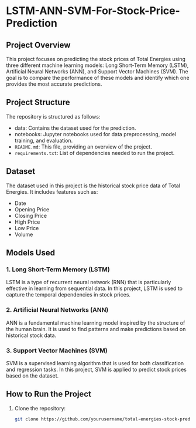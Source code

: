 # LSTM-ANN-SVM-For-Stock-Price-Prediction



## Project Overview

This project focuses on predicting the stock prices of Total Energies using three different machine learning models: Long Short-Term Memory (LSTM), Artificial Neural Networks (ANN), and Support Vector Machines (SVM). The goal is to compare the performance of these models and identify which one provides the most accurate predictions.

## Project Structure

The repository is structured as follows:

- data: Contains the dataset used for the prediction.
- notebooks: Jupyter notebooks used for data preprocessing, model training, and evaluation.
- `README.md`: This file, providing an overview of the project.
- `requirements.txt`: List of dependencies needed to run the project.

## Dataset

The dataset used in this project is the historical stock price data of Total Energies. It includes features such as:

- Date
- Opening Price
- Closing Price
- High Price
- Low Price
- Volume

## Models Used

### 1. Long Short-Term Memory (LSTM)
LSTM is a type of recurrent neural network (RNN) that is particularly effective in learning from sequential data. In this project, LSTM is used to capture the temporal dependencies in stock prices.

### 2. Artificial Neural Networks (ANN)
ANN is a fundamental machine learning model inspired by the structure of the human brain. It is used to find patterns and make predictions based on historical stock data.

### 3. Support Vector Machines (SVM)
SVM is a supervised learning algorithm that is used for both classification and regression tasks. In this project, SVM is applied to predict stock prices based on the dataset.

## How to Run the Project

1. Clone the repository:
   ```bash
   git clone https://github.com/yourusername/total-energies-stock-prediction.git

